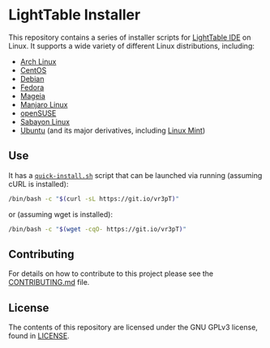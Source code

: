 # LightTable Installer
This repository contains a series of installer scripts for [LightTable IDE](http://www.lighttable.com) on Linux. It supports a wide variety of different Linux distributions, including:

* [Arch Linux](https://www.archlinux.org)
* [CentOS](https://www.centos.org/)
* [Debian](https://www.debian.org/)
* [Fedora](https://getfedora.org/)
* [Mageia](http://www.mageia.org/en/)
* [Manjaro Linux](https://manjaro.github.io/)
* [openSUSE](https://www.opensuse.org/)
* [Sabayon Linux](http://www.sabayon.org/)
* [Ubuntu](http://www.ubuntu.com/) (and its major derivatives, including [Linux Mint](https://linuxmint.com/))

## Use
It has a [`quick-install.sh`](/quick-install.sh) script that can be launched via running (assuming cURL is installed):

```bash
/bin/bash -c "$(curl -sL https://git.io/vr3pT)"
```

or (assuming wget is installed):

```bash
/bin/bash -c "$(wget -cqO- https://git.io/vr3pT)"
```

## Contributing
For details on how to contribute to this project please see the [CONTRIBUTING.md](/CONTRIBUTING.md) file.

## License
The contents of this repository are licensed under the GNU GPLv3 license, found in [LICENSE](/LICENSE).
